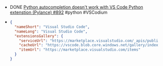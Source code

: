 - DONE [Python autocompletion doesn't work with VS Code Python extenstion (Pylance) #892](https://github.com/VSCodium/vscodium/issues/892#issuecomment-986663776) #python #VSCodium
- ```json
  {  
    "nameShort": "Visual Studio Code",
    "nameLong": "Visual Studio Code",
    "extensionsGallery": {
      "serviceUrl": "https://marketplace.visualstudio.com/_apis/public/gallery",
      "cacheUrl": "https://vscode.blob.core.windows.net/gallery/index",
      "itemUrl": "https://marketplace.visualstudio.com/items"
    }
  }
  ```